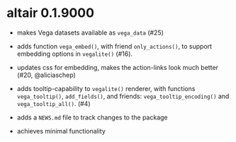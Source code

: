 # altair 0.1.9000

* makes Vega datasets available as `vega_data` (#25)

* adds function `vega_embed()`, with friend `only_actions()`, to support embedding options in `vegalite()` (#16).

* updates css for embedding, makes the action-links look much better (#20, @aliciaschep)

* adds tooltip-capability to `vegalite()` renderer, with functions `vega_tooltip()`, `add_fields()`, and friends: `vega_tooltip_encoding()` and `vega_tooltip_all()`. (#4) 
 
* adds a `NEWS.md` file to track changes to the package

* achieves minimal functionality
